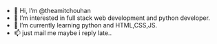 - 👋 Hi, I’m @theamitchouhan
- 👀 I’m interested in full stack web development and python developer.
- 🌱 I’m currently learning python and HTML,CSS,JS.   
- 📫 just mail me maybe i reply late..

<!---
theamitchouhan/theamitchouhan is a ✨ special ✨ repository because its `README.md` (this file) appears on your GitHub profile.
You can click the Preview link to take a look at your changes.
--->
